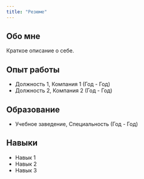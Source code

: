 ```yaml
---
title: "Резюме"
---
```


## Обо мне
Краткое описание о себе.

## Опыт работы
- Должность 1, Компания 1 (Год - Год)
- Должность 2, Компания 2 (Год - Год)

## Образование
- Учебное заведение, Специальность (Год - Год)

## Навыки
- Навык 1
- Навык 2
- Навык 3